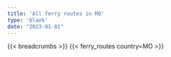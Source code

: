 ```yaml
---
title: 'All ferry routes in MO'
type: 'blank'
date: "2023-01-01"
---
```


{{< breadcrumbs >}}
{{< ferry_routes country=MO >}}
